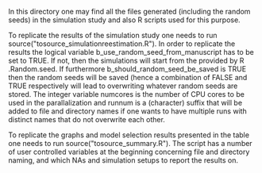 In this directory one may find all the files generated (including the random seeds) in the simulation study and also R scripts used for this purpose.


To replicate the results of the simulation study one needs to run source("tosource_simulationreestimation.R").
In order to replicate the results the logical variable b_use_random_seed_from_manuscript has to be set to TRUE. If not, then the simulations will start from the provided by R .Random.seed. If furthermore b_should_random_seed_be_saved is TRUE then the random seeds will be saved (hence a combination of FALSE and TRUE respectively will lead to overwriting whatever random seeds are stored.
The integer variable numcores is the number of CPU cores to be used in the parallalization and runnum is a (character) suffix that will be added to file and directory names if one wants to have multiple runs with distinct names that do not overwrite each other.


To replicate the graphs and model selection results presented in the table one needs to run source("tosource_summary.R"). The script has a number of user controlled variables at the beginning concerning file and directory naming, and which NAs and simulation setups to report the results on.
